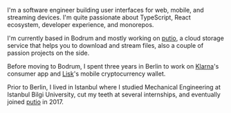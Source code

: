 I'm a software engineer building user interfaces for web, mobile, and streaming devices. I'm quite passionate about TypeScript, React ecosystem, developer experience, and monorepos.

I'm currently based in Bodrum and mostly working on [putio](https://put.io), a cloud storage service that helps you to download and stream files, also a couple of passion projects on the side.

Before moving to Bodrum, I spent three years in Berlin to work on [Klarna](https://klarna.com)'s consumer app and [Lisk](https://lisk.io)'s mobile cryptocurrency wallet.

Prior to Berlin, I lived in Istanbul where I studied Mechanical Engineering at Istanbul Bilgi University, cut my teeth at several internships, and eventually joined [putio](https://put.io) in 2017.
